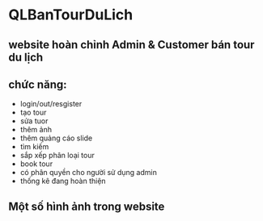 # QLBanTourDuLich
## website hoàn chỉnh Admin & Customer bán tour du lịch

## chức năng:
- login/out/resgister
- tạo tour
- sửa tuor
- thêm ảnh
- thêm quảng cáo slide
- tìm kiếm
- sắp xếp phân loại tour
- book tour
- có phân quyền cho người sử dụng admin
- thống kê đang hoàn thiện

## Một số hình ảnh trong website
